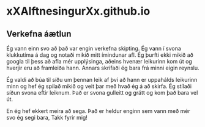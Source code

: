 # xXAlftnesingurXx.github.io
## Verkefna áætlun

Ég vann einn svo að það var engin verkefna skipting.
Ég vann í svona klukkutíma á dag og notaði mikið mitt ímindunar afl. Ég þurfti ekki mikið að googla til þess að afla mér upplýsinga, aðeins hvenær leikurinn kom út og hverjir eru að framleiða hann. Annars skrifaði ég bara frá minni eigin reynslu.

Ég valdi að búa til síðu um þennan leik af því að hann er uppahálds leikurinn minn og hef ég spilað mikið og veit þar með hvað ég á að skirfa. Ég stílaði síðun svona eftir leiknum. Það er svona gulleitt og grátt og kom það bara vel út.

En ég hef ekkert meira að sega. Það er heldur enginn sem vann með mér svo ég segi bara, Takk fyrir mig!
